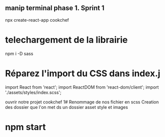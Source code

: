 ## manip terminal phase 1. Sprint 1
npx create-react-app cookchef

# telechargement de la librairie
npm i -D sass

# Réparez l'import du CSS dans index.j
import React from 'react';
import ReactDOM from 'react-dom/client';
import './assets/styles/index.scss';
 
 ouvrir notre projet cookchef
 1# Renommage de nos fichier en scss
 Creation des dossier que l'on met ds un dossier asset  style et images
 
# npm start
